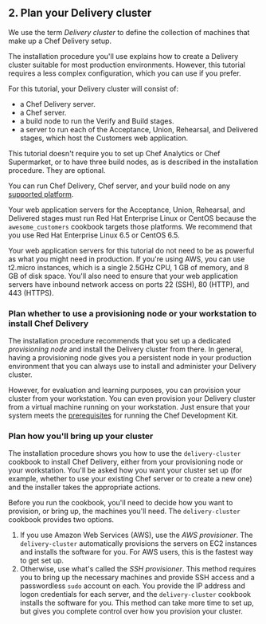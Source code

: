 ## 2. Plan your Delivery cluster

We use the term _Delivery cluster_ to define the collection of machines that make up a Chef Delivery setup.

The installation procedure you'll use explains how to create a Delivery cluster suitable for most production environments. However, this tutorial requires a less complex configuration, which you can use if you prefer.

For this tutorial, your Delivery cluster will consist of:

* a Chef Delivery server.
* a Chef server.
* a build node to run the Verify and Build stages.
* a server to run each of the Acceptance, Union, Rehearsal, and Delivered stages, which host the Customers web application.

This tutorial doesn't require you to set up Chef Analytics or Chef Supermarket, or to have three build nodes, as is described in the installation procedure. They are optional.

You can run Chef Delivery, Chef server, and your build node on any [supported platform](https://docs.chef.io/install_delivery_cluster.html#prerequisites).

Your web application servers for the Acceptance, Union, Rehearsal, and Delivered stages must run Red Hat Enterprise Linux or CentOS because the `awesome_customers` cookbook targets those platforms. We recommend that you use Red Hat Enterprise Linux 6.5 or CentOS 6.5.

Your web application servers for this tutorial do not need to be as powerful as what you might need in production. If you're using AWS, you can use t2.micro instances, which is a single 2.5GHz CPU, 1 GB of memory, and 8 GB of disk space. You'll also need to ensure that your web application servers have inbound network access on ports 22 (SSH), 80 (HTTP), and 443 (HTTPS).

### Plan whether to use a provisioning node or your workstation to install Chef Delivery

The installation procedure recommends that you set up a dedicated _provisioning node_ and install the Delivery cluster from there. In general, having a provisioning node gives you a persistent node in your production environment that you can always use to install and administer your Delivery cluster.

However, for evaluation and learning purposes, you can provision your cluster from your workstation. You can even provision your Delivery cluster from a virtual machine running on your workstation. Just ensure that your system meets the [prerequisites](https://docs.chef.io/install_dk.html#review-prerequisites) for running the Chef Development Kit.

### Plan how you'll bring up your cluster

The installation procedure shows you how to use the `delivery-cluster` cookbook to install Chef Delivery, either from your provisioning node or your workstation. You'll be asked how you want your cluster set up (for example, whether to use your existing Chef server or to create a new one) and the installer takes the appropriate actions.

Before you run the cookbook, you'll need to decide how you want to provision, or bring up, the machines you'll need. The `delivery-cluster` cookbook provides two options.

1. If you use Amazon Web Services (AWS), use the _AWS provisioner_. The `delivery-cluster` automatically provisions the servers on EC2 instances and installs the software for you. For AWS users, this is the fastest way to get set up.
1. Otherwise, use what's called the _SSH provisioner_. This method requires you to bring up the necessary machines and provide SSH access and a passwordless `sudo` account on each. You provide the IP address and logon credentials for each server, and the `delivery-cluster` cookbook installs the software for you. This method can take more time to set up, but gives you complete control over how you provision your cluster.
